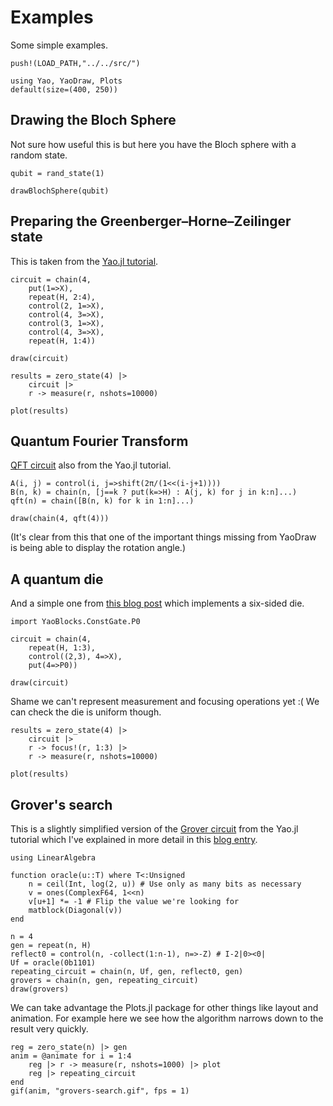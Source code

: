 # Examples

Some simple examples.

```@setup draw
push!(LOAD_PATH,"../../src/")

using Yao, YaoDraw, Plots
default(size=(400, 250))
```

## Drawing the Bloch Sphere

Not sure how useful this is but here you have the Bloch sphere with a random state.

```@example draw
qubit = rand_state(1)

drawBlochSphere(qubit)
```

## Preparing the Greenberger–Horne–Zeilinger state

This is taken from the [Yao.jl tutorial](https://tutorials.yaoquantum.org/dev/generated/quick-start/1.prepare-ghz-state/).

```@example draw
circuit = chain(4,
    put(1=>X),
    repeat(H, 2:4),
    control(2, 1=>X),
    control(4, 3=>X),
    control(3, 1=>X),
    control(4, 3=>X),
    repeat(H, 1:4))

draw(circuit)
```

```@example draw
results = zero_state(4) |>
    circuit |>
    r -> measure(r, nshots=10000)

plot(results)
```

## Quantum Fourier Transform

[QFT circuit](https://tutorials.yaoquantum.org/dev/generated/quick-start/2.qft-phase-estimation/) also from the Yao.jl tutorial.

```@example draw
A(i, j) = control(i, j=>shift(2π/(1<<(i-j+1))))
B(n, k) = chain(n, [j==k ? put(k=>H) : A(j, k) for j in k:n]...)
qft(n) = chain([B(n, k) for k in 1:n]...)

draw(chain(4, qft(4)))
```

(It's clear from this that one of the important things missing from YaoDraw is being able to display the rotation angle.)

## A quantum die

And a simple one from [this blog post](https://john-hearn.info/articles/plot-recipe-for-yao-jl) which implements a six-sided die.

```@example draw
import YaoBlocks.ConstGate.P0

circuit = chain(4,
    repeat(H, 1:3),
    control((2,3), 4=>X),
    put(4=>P0))

draw(circuit)
```

Shame we can't represent measurement and focusing operations yet :( We can check the die is uniform though.

```@example draw
results = zero_state(4) |>
    circuit |>
    r -> focus!(r, 1:3) |>
    r -> measure(r, nshots=10000)

plot(results)
```

## Grover's search

This is a slightly simplified version of the [Grover circuit](https://tutorials.yaoquantum.org/dev/generated/quick-start/3.grover-search/) from the Yao.jl tutorial which I've explained in more detail in this [blog entry](https://john-hearn.info/articles/grovers-with-yao-jl).

```@example draw
using LinearAlgebra

function oracle(u::T) where T<:Unsigned
    n = ceil(Int, log(2, u)) # Use only as many bits as necessary
    v = ones(ComplexF64, 1<<n)
    v[u+1] *= -1 # Flip the value we're looking for
    matblock(Diagonal(v))
end

n = 4
gen = repeat(n, H)
reflect0 = control(n, -collect(1:n-1), n=>-Z) # I-2|0><0|
Uf = oracle(0b1101)
repeating_circuit = chain(n, Uf, gen, reflect0, gen)
grovers = chain(n, gen, repeating_circuit)
draw(grovers)
```

We can take advantage the Plots.jl package for other things like layout and animation. For example here we see how the algorithm narrows down to the result very quickly.

```@example draw
reg = zero_state(n) |> gen
anim = @animate for i = 1:4
    reg |> r -> measure(r, nshots=1000) |> plot
    reg |> repeating_circuit
end
gif(anim, "grovers-search.gif", fps = 1)
```
